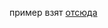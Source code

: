 пример взят [отсюда](https://lab.karpov.courses/learning/355/module/3437/lesson/30465/85649/401543/)